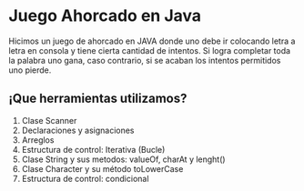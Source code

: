 # Juego Ahorcado en Java

Hicimos un juego de ahorcado en JAVA donde uno debe ir colocando letra a letra en consola y tiene cierta cantidad de intentos. Si logra completar toda la palabra uno gana, caso contrario, si se acaban los intentos permitidos uno pierde.

## ¡Que herramientas utilizamos?
1. Clase Scanner
2. Declaraciones y asignaciones
3. Arreglos
4. Estructura de control: Iterativa (Bucle)
5. Clase String y sus metodos: valueOf, charAt y lenght()
6. Clase Character y su método toLowerCase
7. Estructura de control: condicional
